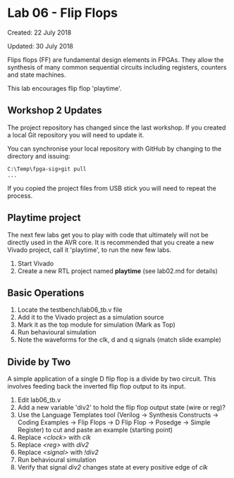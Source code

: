 # Lab 06 - Flip Flops

Created: 22 July 2018

Updated: 30 July 2018

Flips flops (FF) are fundamental design elements in FPGAs. They allow the synthesis of
many common sequential circuits including registers, counters and state machines.

This lab encourages flip flop 'playtime'.

## Workshop 2 Updates

The project repository has changed since the last workshop. If you created a local
Git repository you will need to update it.

You can synchronise your local repository with GitHub by changing to the directory
and issuing:

    C:\Temp\fpga-sig>git pull
    ...

If you copied the project files from USB stick you will need to repeat the process.

## Playtime project

The next few labs get you to play with code that ultimately will not be directly
used in the AVR core. It is recommended that you create a new Vivado project,
call it 'playtime', to run the new few labs.

1. Start Vivado
1. Create a new RTL project named **playtime** (see lab02.md for details)

## Basic Operations

1. Locate the testbench/lab06_tb.v file
1. Add it to the Vivado project as a simulation source
1. Mark it as the top module for simulation (Mark as Top)
1. Run behavioural simulation
1. Note the waveforms for the clk, d and q signals (match slide example)

## Divide by Two

A simple application of a single D flip flop is a divide by two circuit. This involves
feeding back the inverted flip flop output to its input.

1. Edit lab06_tb.v
1. Add a new variable 'div2' to hold the flip flop output state (wire or reg)?
1. Use the Language Templates tool (Verilog -&gt; Synthesis Constructs -&gt;
   Coding Examples -&gt; Flip Flops -&gt; D Flip Flop -&gt; Posedge -&gt;
   Simple Register) to cut and paste an example (starting point)
1. Replace *&lt;clock&gt;* with *clk*
1. Replace *&lt;reg&gt;* with *div2*
1. Replace *&lt;signal&gt;* with *!div2*
1. Run behavioural simulation
1. Verify that signal *div2* changes state at every positive edge of *clk*
